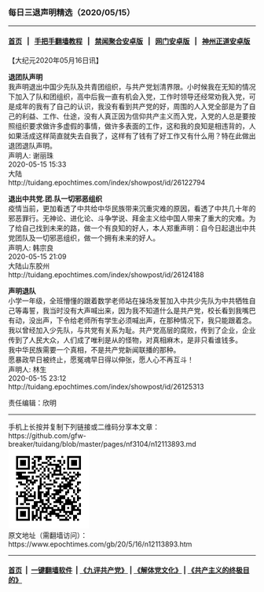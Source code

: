 ### 每日三退声明精选（2020/05/15）
------------------------

#### [首页](https://github.com/gfw-breaker/banned-news1/blob/master/README.md) &nbsp;&nbsp;|&nbsp;&nbsp; [手把手翻墙教程](https://github.com/gfw-breaker/guides/wiki) &nbsp;&nbsp;|&nbsp;&nbsp; [禁闻聚合安卓版](https://github.com/gfw-breaker/bn-android) &nbsp;&nbsp;|&nbsp;&nbsp; [网门安卓版](https://github.com/oGate2/oGate) &nbsp;&nbsp;|&nbsp;&nbsp; [神州正道安卓版](https://github.com/SzzdOgate/update) 



<div class="post_content" id="artbody" itemprop="articleBody">
 <!-- article content begin -->
 <p>
  【大纪元2020年05月16日讯】
 </p>
 <p>
  <strong>
   退团队声明
  </strong>
  <br/>
  我声明退出中国少先队及共青团组织，与共产党划清界限。小时候我在无知的情况下加入了队和团组织，高中后我一直有机会入党，工作时领导还经常劝我入党，可是成年的我有了自己的认识，我没有看到共产党的好，周围的人入党全部是为了自己的利益、工作、仕途，没有人真正因为信仰共产主义而入党，入党的人总是要按照组织要求做许多虚假的事情，做许多表面的工作，这和我的良知是相违背的，人如果活成这样简直就失去自我了，这样有了钱有了好工作又有什么用？特在此做出退团退队声明。
  <br/>
  声明人: 谢丽珠
  <br/>
  2020-05-15 15:33
  <br/>
  大陆
  <br/>
  http://tuidang.epochtimes.com/index/showpost/id/26122794
 </p>
 <p>
  <strong>
   退出中共党.团.队一切邪恶组织
  </strong>
  <br/>
  疫情当前，更加看透了中共给中华民族带来沉重灾难的原因，看透了中共几十年的邪恶罪行。无神论、进化论、斗争学说、拜金主义给中国人带来了重大的灾难。为了给自己找到未来的路，做一个有良知的好人，本人郑重声明：自今日起退出中共党团队及一切邪恶组织，做一个拥有未来的好人。
  <br/>
  声明人: 韩宗良
  <br/>
  2020-05-15 21:09
  <br/>
  大陆山东胶州
  <br/>
  http://tuidang.epochtimes.com/index/showpost/id/26124188
 </p>
 <p>
  <strong>
   声明退队
  </strong>
  <br/>
  小学一年级，全班懵懂的跟着数学老师站在操场发誓加入中共少先队为中共牺牲自己等毒誓，我当时没有大声喊出来，因为我不知道什么是共产党，校长看到我嘴巴有动，没出声，下令给老师所有学生必须喊出声，在那种情况下，我只能跟着念。
  <br/>
  我以曾经加入少先队，与共党有关系为耻。共产党高层的腐败，传到了企业，企业传到了人民大众，人们成了唯利是从的怪物，对真相麻木，是非只看谁钱多。
  <br/>
  我中华民族需要一个真相，不是共产党新闻联播的那种。
  <br/>
  愿暴政早日被终止，愿冤魂早日得以伸张，愿人心不再互斗！
  <br/>
  声明人: 林生
  <br/>
  2020-05-15 23:12
  <br/>
  http://tuidang.epochtimes.com/index/showpost/id/26125313
 </p>
 <p>
  责任编辑：欣明
 </p>
 <!-- article content end -->
 <div id="below_article_ad">
 </div>
</div>

<hr/>
手机上长按并复制下列链接或二维码分享本文章：<br/>
https://github.com/gfw-breaker/tuidang/blob/master/pages/nf3104/n12113893.md <br/>
<a href='https://github.com/gfw-breaker/tuidang/blob/master/pages/nf3104/n12113893.md'><img src='https://github.com/gfw-breaker/tuidang/blob/master/pages/nf3104/n12113893.md.png'/></a> <br/>
原文地址（需翻墙访问）：https://www.epochtimes.com/gb/20/5/16/n12113893.htm


------------------------
#### [首页](https://github.com/gfw-breaker/banned-news/blob/master/README.md) &nbsp;|&nbsp; [一键翻墙软件](https://github.com/gfw-breaker/nogfw/blob/master/README.md) &nbsp;| [《九评共产党》](https://github.com/gfw-breaker/9ping.md/blob/master/README.md#九评之一评共产党是什么) | [《解体党文化》](https://github.com/gfw-breaker/jtdwh.md/blob/master/README.md) | [《共产主义的终极目的》](https://github.com/gfw-breaker/gczydzjmd.md/blob/master/README.md)


<img src='http://gfw-breaker.win/tuidang/pages/nf3104/n12113893.md' width='0px' height='0px'/>